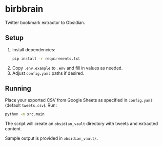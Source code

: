 # birbbrain

Twitter bookmark extractor to Obsidian.

## Setup

1. Install dependencies:
   ```bash
   pip install -r requirements.txt
   ```
2. Copy `.env.example` to `.env` and fill in values as needed.
3. Adjust `config.yaml` paths if desired.

## Running

Place your exported CSV from Google Sheets as specified in `config.yaml` (default `tweets.csv`).
Run:
```bash
python -m src.main
```

The script will create an `obsidian_vault` directory with tweets and extracted content.

Sample output is provided in `obsidian_vault/`.
